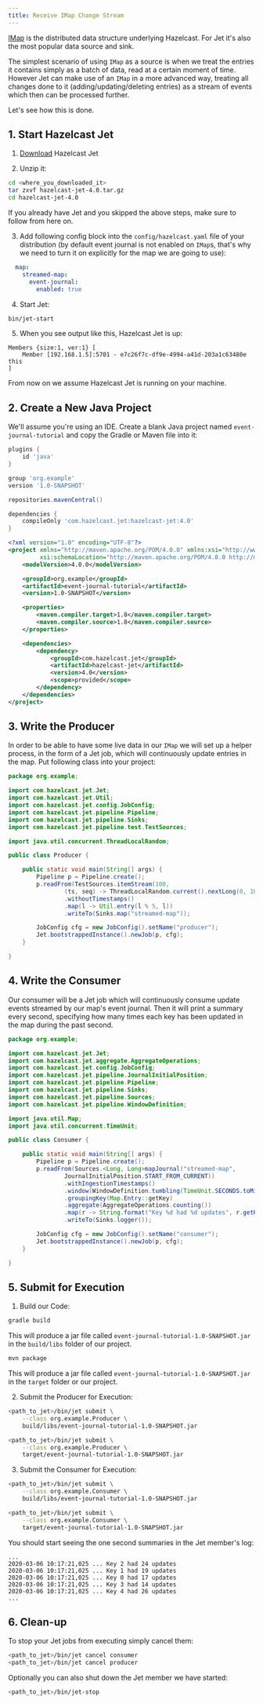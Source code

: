```yaml
---
title: Receive IMap Change Stream
---
```


[IMap](https://docs.hazelcast.org/docs/4.0/javadoc/com/hazelcast/map/IMap.html)
is the distributed data structure underlying Hazelcast. For Jet it's
also the most popular data source and sink.

The simplest scenario of using `IMap` as a source is when we treat the
entries it contains simply as a batch of data, read at a certain moment
of time. However Jet can make use of an `IMap` in a more advanced way,
treating all changes done to it (adding/updating/deleting entries) as
a stream of events which then can be processed further.

Let's see how this is done.

## 1. Start Hazelcast Jet

1. [Download](https://github.com/hazelcast/hazelcast-jet/releases/download/v4.0/hazelcast-jet-4.0.tar.gz)
  Hazelcast Jet

2. Unzip it:

```bash
cd <where_you_downloaded_it>
tar zxvf hazelcast-jet-4.0.tar.gz
cd hazelcast-jet-4.0
```

If you already have Jet and you skipped the above steps, make sure to
follow from here on.

3. Add following config block into the `config/hazelcast.yaml` file
   of your distribution (by default event journal is not enabled on
   `IMap`s, that's why we need to turn it on explicitly for the map we
   are going to use):

```yaml
  map:
    streamed-map:
      event-journal:
        enabled: true
```

4. Start Jet:

```bash
bin/jet-start
```

5. When you see output like this, Hazelcast Jet is up:

```text
Members {size:1, ver:1} [
    Member [192.168.1.5]:5701 - e7c26f7c-df9e-4994-a41d-203a1c63480e this
]
```

From now on we assume Hazelcast Jet is running on your machine.

## 2. Create a New Java Project

We'll assume you're using an IDE. Create a blank Java project named
`event-journal-tutorial` and copy the Gradle or Maven file
into it:

<!--DOCUSAURUS_CODE_TABS-->

<!--Gradle-->

```groovy
plugins {
    id 'java'
}

group 'org.example'
version '1.0-SNAPSHOT'

repositories.mavenCentral()

dependencies {
    compileOnly 'com.hazelcast.jet:hazelcast-jet:4.0'
}
```

<!--Maven-->

```xml
<?xml version="1.0" encoding="UTF-8"?>
<project xmlns="http://maven.apache.org/POM/4.0.0" xmlns:xsi="http://www.w3.org/2001/XMLSchema-instance"
         xsi:schemaLocation="http://maven.apache.org/POM/4.0.0 http://maven.apache.org/xsd/maven-4.0.0.xsd">
    <modelVersion>4.0.0</modelVersion>

    <groupId>org.example</groupId>
    <artifactId>event-journal-tutorial</artifactId>
    <version>1.0-SNAPSHOT</version>

    <properties>
        <maven.compiler.target>1.8</maven.compiler.target>
        <maven.compiler.source>1.8</maven.compiler.source>
    </properties>

    <dependencies>
        <dependency>
            <groupId>com.hazelcast.jet</groupId>
            <artifactId>hazelcast-jet</artifactId>
            <version>4.0</version>
            <scope>provided</scope>
        </dependency>
    </dependencies>
</project>
```

<!--END_DOCUSAURUS_CODE_TABS-->

## 3. Write the Producer

In order to be able to have some live data in our `IMap` we will set up
a helper process, in the form of a Jet job, which will continuously
update entries in the map. Put following class into your project:

```java
package org.example;

import com.hazelcast.jet.Jet;
import com.hazelcast.jet.Util;
import com.hazelcast.jet.config.JobConfig;
import com.hazelcast.jet.pipeline.Pipeline;
import com.hazelcast.jet.pipeline.Sinks;
import com.hazelcast.jet.pipeline.test.TestSources;

import java.util.concurrent.ThreadLocalRandom;

public class Producer {

    public static void main(String[] args) {
        Pipeline p = Pipeline.create();
        p.readFrom(TestSources.itemStream(100,
                (ts, seq) -> ThreadLocalRandom.current().nextLong(0, 1000)))
                .withoutTimestamps()
                .map(l -> Util.entry(l % 5, l))
                .writeTo(Sinks.map("streamed-map"));

        JobConfig cfg = new JobConfig().setName("producer");
        Jet.bootstrappedInstance().newJob(p, cfg);
    }

}
```

## 4. Write the Consumer

Our consumer will be a Jet job which will continuously consume update
events streamed by our map's event journal. Then it will print a
summary every second, specifying how many times each key has been
updated in the map during the past second.

```java
package org.example;

import com.hazelcast.jet.Jet;
import com.hazelcast.jet.aggregate.AggregateOperations;
import com.hazelcast.jet.config.JobConfig;
import com.hazelcast.jet.pipeline.JournalInitialPosition;
import com.hazelcast.jet.pipeline.Pipeline;
import com.hazelcast.jet.pipeline.Sinks;
import com.hazelcast.jet.pipeline.Sources;
import com.hazelcast.jet.pipeline.WindowDefinition;

import java.util.Map;
import java.util.concurrent.TimeUnit;

public class Consumer {

    public static void main(String[] args) {
        Pipeline p = Pipeline.create();
        p.readFrom(Sources.<Long, Long>mapJournal("streamed-map",
                JournalInitialPosition.START_FROM_CURRENT))
                .withIngestionTimestamps()
                .window(WindowDefinition.tumbling(TimeUnit.SECONDS.toMillis(1)))
                .groupingKey(Map.Entry::getKey)
                .aggregate(AggregateOperations.counting())
                .map(r -> String.format("Key %d had %d updates", r.getKey(), r.getValue()))
                .writeTo(Sinks.logger());

        JobConfig cfg = new JobConfig().setName("consumer");
        Jet.bootstrappedInstance().newJob(p, cfg);
    }

}
```

## 5. Submit for Execution

1. Build our Code:

<!--DOCUSAURUS_CODE_TABS-->

<!--Gradle-->

```bash
gradle build
```

This will produce a jar file called `event-journal-tutorial-1.0-SNAPSHOT.jar`
in the `build/libs` folder of our project.

<!--Maven-->

```bash
mvn package
```

This will produce a jar file called `event-journal-tutorial-1.0-SNAPSHOT.jar`
in the `target` folder or our project.

<!--END_DOCUSAURUS_CODE_TABS-->

2. Submit the Producer for Execution:

<!--DOCUSAURUS_CODE_TABS-->

<!--Gradle-->

```bash
<path_to_jet>/bin/jet submit \
    --class org.example.Producer \
    build/libs/event-journal-tutorial-1.0-SNAPSHOT.jar
```

<!--Maven-->

```bash
<path_to_jet>/bin/jet submit \
    --class org.example.Producer \
    target/event-journal-tutorial-1.0-SNAPSHOT.jar
```

<!--END_DOCUSAURUS_CODE_TABS-->

3. Submit the Consumer for Execution:

<!--DOCUSAURUS_CODE_TABS-->

<!--Gradle-->

```bash
<path_to_jet>/bin/jet submit \
    --class org.example.Consumer \
    build/libs/event-journal-tutorial-1.0-SNAPSHOT.jar
```

<!--Maven-->

```bash
<path_to_jet>/bin/jet submit \
    --class org.example.Consumer \
    target/event-journal-tutorial-1.0-SNAPSHOT.jar
```

<!--END_DOCUSAURUS_CODE_TABS-->

You should start seeing the one second summaries in the Jet member's
log:

```text
...
2020-03-06 10:17:21,025 ... Key 2 had 24 updates
2020-03-06 10:17:21,025 ... Key 1 had 19 updates
2020-03-06 10:17:21,025 ... Key 0 had 17 updates
2020-03-06 10:17:21,025 ... Key 3 had 14 updates
2020-03-06 10:17:21,025 ... Key 4 had 26 updates
...
```

## 6. Clean-up

To stop your Jet jobs from executing simply cancel them:

```bash
<path_to_jet>/bin/jet cancel consumer
<path_to_jet>/bin/jet cancel producer
```

Optionally you can also shut down the Jet member we have started:

```bash
<path_to_jet>/bin/jet-stop
```
